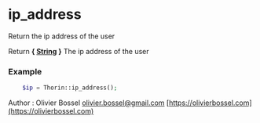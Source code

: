 # ip_address

Return the ip address of the user

Return **{ [String](http://php.net/manual/en/language.types.string.php) }** The ip address of the user

### Example
```php
	$ip = Thorin::ip_address();
```
Author : Olivier Bossel [olivier.bossel@gmail.com](mailto:olivier.bossel@gmail.com) [https://olivierbossel.com](https://olivierbossel.com)